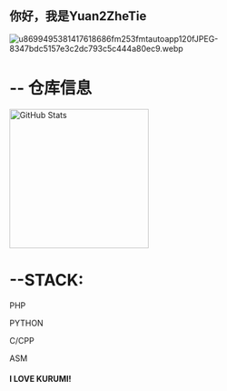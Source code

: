 ## 你好，我是Yuan2ZheTie

![u8699495381417618686fm253fmtautoapp120fJPEG-8347bdc5157e3c2dc793c5c444a80ec9.webp](https://t.tutu.to/img/IH0Ke)

# -- 仓库信息
<div align="left">
  <img 
    height="245px" 
    src="https://github-readme-stats.vercel.app/api?username=JasonHan2009&hide_title=true&hide_border=true&show_icons=true&line_height=21&text_color=000&icon_color=000&bg_color=0,f5f5f5,e0e0e0&theme=graywhite&layout=compact" 
    alt="GitHub Stats" 
  />
</div>


# --STACK:

PHP

PYTHON

C/CPP

ASM


#### I LOVE KURUMI!
